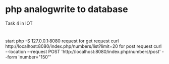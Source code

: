 # php analogwrite to database
Task 4 in IOT
#
start php -S 127.0.0.1:8080 request for get request curl http://localhost:8080/index.php/numbers/list\?limit\=20
for post request curl --location --request POST 'http://localhost:8080/index.php/numbers/post'
--form 'number="150"'

